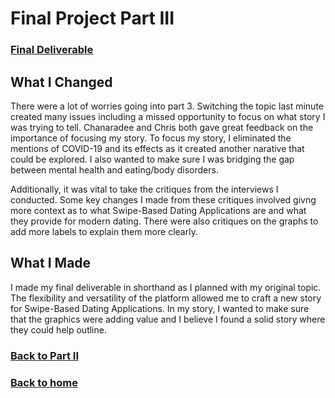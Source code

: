 # Final Project Part III

### [Final Deliverable](https://carnegiemellon.shorthandstories.com/swipe-based-dating-applications-callan/index.html)

## What I Changed
There were a lot of worries going into part 3. Switching the topic last minute created many issues including a missed opportunity to focus on what story I was trying to tell. Chanaradee and Chris both gave great feedback on the importance of focusing my story. To focus my story, I eliminated the mentions of COVID-19 and its effects as it created another narative that could be explored. I also wanted to make sure I was bridging the gap between mental health and eating/body disorders.

Additionally, it was vital to take the critiques from the interviews I conducted. Some key changes I made from these critiques involved givng more context as to what Swipe-Based Dating Applications are and what they provide for modern dating. There were also critiques on the graphs to add more labels to explain them more clearly.

## What I Made
I made my final deliverable in shorthand as I planned with my original topic. The flexibility and versatility of the platform allowed me to craft a new story for Swipe-Based Dating Applications. In my story, I wanted to make sure that the graphics were adding value and I believe I found a solid story where they could help outline.


### [Back to Part II](/finalproject_pt2.md)

### [Back to home](https://reedcallan.github.io/Telling-Stories-with-Data/)
